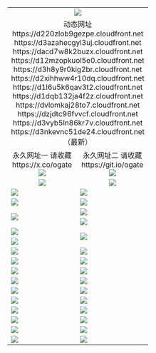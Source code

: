 ﻿<table>
  <tr></tr>
  <tr><td colspan=2 align=center><img src="https://d3nkevnc51de24.cloudfront.net/Up/oGate.jpg" /></td></tr>
  <tr><td colspan=2 align=center>动态网址
<br>https://d220zlob9gezpe.cloudfront.net
<br>https://d3azahecgyl3uj.cloudfront.net
<br>https://dacd7w8k2buzx.cloudfront.net
<br>https://d12mzopkuol5e0.cloudfront.net
<br>https://d3h8y9r0kig2br.cloudfront.net
<br>https://d2xihhww4r10dq.cloudfront.net
<br>https://d1l6u5k6qav3t2.cloudfront.net
<br>https://d1dqb132ja4f2z.cloudfront.net
<br>https://dvlomkaj28to7.cloudfront.net
<br>https://dzjdtc96fvvcf.cloudfront.net
<br>https://d3vyb5ln86kr7v.cloudfront.net
<br>https://d3nkevnc51de24.cloudfront.net
    <br/>（最新）</td>
  </tr>
  <tr>
    <td align=center>永久网址一 请收藏<br/>https://x.co/ogate<br><img src="https://d3nkevnc51de24.cloudfront.net/Up/0WMGD1.png" /></td>
    <td align=center>永久网址二 请收藏<br/>https://git.io/ogate<br><img src="https://d3nkevnc51de24.cloudfront.net/Up/0WMGD2.png" /></td>
  </tr>
  <tr>
    <td align=center><a href="https://d3nkevnc51de24.cloudfront.net/?from=github"><img src="https://d3nkevnc51de24.cloudfront.net/Up/0WMPG.jpg" /></a></td>
    <td align=center><a href="https://d3nkevnc51de24.cloudfront.net/ogUP.aspx?name=0oGate.apk&from=github"><img src="https://d3nkevnc51de24.cloudfront.net/Up/0WMAZ.jpg" /></a></td>
  </tr>
  <tr>
    <td><a href="https://d3nkevnc51de24.cloudfront.net/oNote.aspx?id=oGate&from=github" target="_blank"><img src="https://d3nkevnc51de24.cloudfront.net/Up/0WCYY.jpg" /></a></td>
    <td><a href="https://d3nkevnc51de24.cloudfront.net/oNote.aspx?id=oNote&from=github" target="_blank"><img src="https://d3nkevnc51de24.cloudfront.net/Up/0WZTT.jpg" /></a></td>
  </tr>
  <tr>
    <td><a href="https://d3nkevnc51de24.cloudfront.net/ogDY.aspx?from=github" target="_blank"><img src="https://d3nkevnc51de24.cloudfront.net/Up/DY.jpg"/></a></td>
    <td><a href="https://d3nkevnc51de24.cloudfront.net/ogST.aspx?from=github" target="_blank"><img src="https://d3nkevnc51de24.cloudfront.net/Up/ST.jpg"/></a></td>
  </tr>
  <tr>
    <td rowspan=2><a href="https://d3nkevnc51de24.cloudfront.net/ogUP.aspx?name=WJ.mp4&from=github" target="_blank"><img src="https://d3nkevnc51de24.cloudfront.net/Up/WJ.jpg" /></a></td>
    <td><a href="https://d3nkevnc51de24.cloudfront.net/ogUP.aspx?name=DKC.mp4&count=17&from=github" target="_blank"><img src="https://d3nkevnc51de24.cloudfront.net/Up/DKC.jpg" /></a></td> 
  </tr>
  <tr>
    <td><a href="https://d3nkevnc51de24.cloudfront.net/ogUP.aspx?name=LRWS.mp4&count=6B:14,5A:10,5B:35,4A:14,4B:19,3A:10,3B:26,2A:16,2B:21,1A:23,1B:29&from=github" target="_blank"><img src="https://d3nkevnc51de24.cloudfront.net/Up/LRWS.jpg" /></a></td>
  </tr>
  <tr>
    <td><a href="https://d3nkevnc51de24.cloudfront.net/ogUP.aspx?name=JQR.mp4&count=2&from=github" target="_blank"><img src="https://d3nkevnc51de24.cloudfront.net/Up/JQR.jpg" /></a></td>   
    <td rowspan=2><a href="https://d3nkevnc51de24.cloudfront.net/ogUP.aspx?name=JP.mp4&count=9&from=github" target="_blank"><img src="https://d3nkevnc51de24.cloudfront.net/Up/JP.jpg" /></td>
  </tr>
  <tr>
    <td><a href="https://d3nkevnc51de24.cloudfront.net/ogUP.aspx?name=ZSJ.mp4&count=16&from=github" target="_blank"><img src="https://d3nkevnc51de24.cloudfront.net/Up/ZSJ.jpg" /></a></td>
  </tr>
  <tr>
    <td><a href="https://d3nkevnc51de24.cloudfront.net/ogUP.aspx?name=SSZJ.mp4&count=7&current=2&from=github" target="_blank"><img src="https://d3nkevnc51de24.cloudfront.net/Up/SSZJ.jpg" /></a></td>
    <td><a href="https://d3nkevnc51de24.cloudfront.net/ogUP.aspx?name=WH.mp4&from=github" target="_blank"><img src="https://d3nkevnc51de24.cloudfront.net/Up/WH.jpg" /></a></td>
  </tr>
  <tr>
    <td><a href="https://d3nkevnc51de24.cloudfront.net/ogUP.aspx?name=DWHM.mp4&from=github" target="_blank"><img src="https://d3nkevnc51de24.cloudfront.net/Up/DWHM.jpg" /></a></td>
    <td><a href="https://d3nkevnc51de24.cloudfront.net/ogUP.aspx?name=XTFY.mp4&count=24&from=github" target="_blank"><img src="https://d3nkevnc51de24.cloudfront.net/Up/XTFY.jpg" /></a></td>
  </tr>
  <tr>
    <td><a href="https://d3nkevnc51de24.cloudfront.net/ogUP.aspx?name=4SQQ.mp4&count=06:10&current=06:10&from=github" target="_blank"><img src="https://d3nkevnc51de24.cloudfront.net/Up/4SQQ0.jpg" /></a></td>
    <td><a href="https://d3nkevnc51de24.cloudfront.net/ogUP.aspx?name=4SHQ.mp4&count=06:9&current=06:9&from=github" target="_blank"><img src="https://d3nkevnc51de24.cloudfront.net/Up/4SHQ0.jpg" /></a></td>
  </tr>
  <tr>
    <td><a href="https://d3nkevnc51de24.cloudfront.net/ogUP.aspx?name=4SZG.mp4&count=06:9&current=06:9&from=github" target="_blank"><img src="https://d3nkevnc51de24.cloudfront.net/Up/4SZG0.jpg" /></a></td>
    <td><a href="https://d3nkevnc51de24.cloudfront.net/ogUP.aspx?name=4SDJ.mp4&count=06:14&current=06:13&from=github" target="_blank"><img src="https://d3nkevnc51de24.cloudfront.net/Up/4SDJ0.jpg" /></a></td>
  </tr>
  <tr>
    <td><a href="https://d3nkevnc51de24.cloudfront.net/onUP.aspx?name=https://x.co/dtw99&from=github" target="_blank"><img src="https://d3nkevnc51de24.cloudfront.net/Up/0DTW.jpg"/></a></td>
    <td><a href="https://d3nkevnc51de24.cloudfront.net/onUP.aspx?name=https://d2tyo2h9ydw5hf.cloudfront.net/acenter/&from=github" target="_blank"><img src="https://d3nkevnc51de24.cloudfront.net/Up/0TDW.jpg" /></a></td>
  </tr>
  <tr>
    <td><a href="https://d3nkevnc51de24.cloudfront.net/onUP.aspx?name=https://d3qz7yth5i2rae.cloudfront.net/gb/nsc413.htm&from=github" target="_blank"><img src="https://d3nkevnc51de24.cloudfront.net/Up/0DJY.jpg" /></a></td>
    <td><a href="https://d3nkevnc51de24.cloudfront.net/onUP.aspx?name=https://dgyo0jey7vwa5.cloudfront.net/xtr/gb/prog204.html&from=github" target="_blank"><img src="https://d3nkevnc51de24.cloudfront.net/Up/0XTR.jpg" /></a></td>
  </tr>
  <tr>
    <td><a href="https://d3nkevnc51de24.cloudfront.net/onUP.aspx?name=https://d7203y8eitivv.cloudfront.net&from=github" target="_blank"><img src="https://d3nkevnc51de24.cloudfront.net/Up/0MHW.jpg" /></a></td>
    <td><a href="https://d3nkevnc51de24.cloudfront.net/onUP.aspx?name=https://d38z1xzg5vtneh.cloudfront.net&from=github" target="_blank"><img src="https://d3nkevnc51de24.cloudfront.net/Up/0ZJW.jpg" /></a></td>
  </tr>
  <tr>
    <td><a href="https://d3nkevnc51de24.cloudfront.net/ogUP.aspx?name=FG.zip&from=github" target="_blank"><img src="https://d3nkevnc51de24.cloudfront.net/Up/FG.jpg" /></a></td>
    <td><a href="https://d3nkevnc51de24.cloudfront.net/ogUP.aspx?name=FGA.apk&from=github" target="_blank"><img src="https://d3nkevnc51de24.cloudfront.net/Up/FGA.jpg" /></a></td>
  </tr>
  <tr>
    <td><a href="https://d3nkevnc51de24.cloudfront.net/ogUP.aspx?name=U.zip&from=github" target="_blank"><img src="https://d3nkevnc51de24.cloudfront.net/Up/U.jpg" /></a></td>
    <td><a href="https://d3nkevnc51de24.cloudfront.net/ogUP.aspx?name=UA.apk&from=github" target="_blank"><img src="https://d3nkevnc51de24.cloudfront.net/Up/UA.jpg" /></a></td>
  </tr>
  <tr>
    <td><a href="https://d3nkevnc51de24.cloudfront.net/ogUP.aspx?name=0iPPOTV.zip&from=github" target="_blank"><img src="https://d3nkevnc51de24.cloudfront.net/Up/0iPPOTV.jpg" /></a></td>
    <td><a href="https://d3nkevnc51de24.cloudfront.net/ogUP.aspx?name=0iNTD.apk&from=github" target="_blank"><img src="https://d3nkevnc51de24.cloudfront.net/Up/0iNTD.jpg" /></a></td>
  </tr>
</table>

